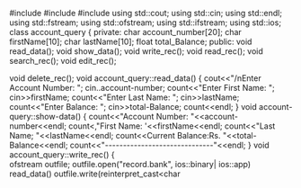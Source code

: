 
#include<iostream>
#include<fstream>
#include<cstdlib>
using std::cout;
using std::cin;
using std::endl;
using std::fstream;
using std::ofstream;
using std::ifstream;
using std::ios;
class account_query
{
private:
  char account_number[20];
  char firstName[10];
  char lastName[10];
  float total_Balance;
  public:
       void read_data();
       void show_data();
       void write_rec();
       void read_rec();
       void search_rec();
       void edit_rec();
   
 void delete_rec();
 void account_query::read_data()
  {
      cout<<"/nEnter Account Number:  ";
      cin..account-number;
      count<<"Enter First Name:  ";
      cin>>firstName;
      count<<"Enter Last Name: ";
      cin>>lastName;
      count<<"Enter Balance:  ";
      cin>>total-Balance;
      count<<endl;
  }
      void account-query::show-data()
 {
      count<<"Account Number:  "<<account-number<<endl;
      count<,"First Name:  '<<firstName<<endl;
      count<<"Last Name;  "<<lastName<<endl;
      count<<Current Balance:Rs.   "<<total-Balance<<endl;
      count<<"------------------------------"<<endl;
 }
      void  account_query::write_rec()
 {   
      ofstream outfile;
      outfile.open("record.bank",  ios::binary| ios::app)
    read_data()
      outfile.write(reinterpret_cast<char 
      
 
       
       

